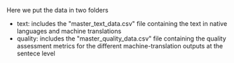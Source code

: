 Here we put the data in two folders
* text: includes the "master_text_data.csv" file containing the text in native languages and machine translations
* quality: includes the  "master_quality_data.csv" file containing the quality assessment metrics for the different machine-translation outputs at the sentece level
